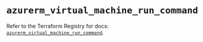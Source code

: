 # `azurerm_virtual_machine_run_command`

Refer to the Terraform Registry for docs: [`azurerm_virtual_machine_run_command`](https://registry.terraform.io/providers/hashicorp/azurerm/3.104.0/docs/resources/virtual_machine_run_command).
